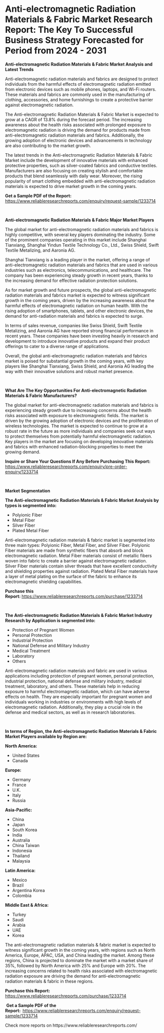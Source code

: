 <p><h1>Anti-electromagnetic Radiation Materials & Fabric Market Research Report: The Key To Successful Business Strategy Forecasted for Period from 2024 - 2031</h1></p><p><strong>Anti-electromagnetic Radiation Materials & Fabric Market Analysis and Latest Trends</strong></p>
<p><p>Anti-electromagnetic radiation materials and fabrics are designed to protect individuals from the harmful effects of electromagnetic radiation emitted from electronic devices such as mobile phones, laptops, and Wi-Fi routers. These materials and fabrics are commonly used in the manufacturing of clothing, accessories, and home furnishings to create a protective barrier against electromagnetic radiation.</p><p>The Anti-electromagnetic Radiation Materials & Fabric Market is expected to grow at a CAGR of 13.8% during the forecast period. The increasing awareness about the health risks associated with prolonged exposure to electromagnetic radiation is driving the demand for products made from anti-electromagnetic radiation materials and fabrics. Additionally, the growing adoption of electronic devices and advancements in technology are also contributing to the market growth.</p><p>The latest trends in the Anti-electromagnetic Radiation Materials & Fabric Market include the development of innovative materials with enhanced protective properties, such as silver-coated fabrics and conductive textiles. Manufacturers are also focusing on creating stylish and comfortable products that blend seamlessly with daily wear. Moreover, the rising popularity of smart clothing embedded with anti-electromagnetic radiation materials is expected to drive market growth in the coming years.</p></p>
<p><strong>Get a Sample PDF of the Report:&nbsp;</strong> <a href="https://www.reliableresearchreports.com/enquiry/request-sample/1233714">https://www.reliableresearchreports.com/enquiry/request-sample/1233714</a></p>
<p>&nbsp;</p>
<p><strong>Anti-electromagnetic Radiation Materials & Fabric Major Market Players</strong></p>
<p><p>The global market for anti-electromagnetic radiation materials and fabrics is highly competitive, with several key players dominating the industry. Some of the prominent companies operating in this market include Shanghai Tianxiang, Shanghai Yindun Textile Technology Co., Ltd., Swiss Shield, Swift Textile Metalizing, and Aaronia AG.</p><p>Shanghai Tianxiang is a leading player in the market, offering a range of anti-electromagnetic radiation materials and fabrics that are used in various industries such as electronics, telecommunications, and healthcare. The company has been experiencing steady growth in recent years, thanks to the increasing demand for effective radiation protection solutions.</p><p>As for market growth and future prospects, the global anti-electromagnetic radiation materials and fabrics market is expected to witness significant growth in the coming years, driven by the increasing awareness about the harmful effects of electromagnetic radiation on human health. With the rising adoption of smartphones, tablets, and other electronic devices, the demand for anti-radiation materials and fabrics is expected to surge.</p><p>In terms of sales revenue, companies like Swiss Shield, Swift Textile Metalizing, and Aaronia AG have reported strong financial performance in recent years. These companies have been investing heavily in research and development to introduce innovative products and expand their product offerings to cater to a diverse range of applications.</p><p>Overall, the global anti-electromagnetic radiation materials and fabrics market is poised for substantial growth in the coming years, with key players like Shanghai Tianxiang, Swiss Shield, and Aaronia AG leading the way with their innovative solutions and robust market presence.</p></p>
<p>&nbsp;</p>
<p><strong>What Are The Key Opportunities For Anti-electromagnetic Radiation Materials & Fabric Manufacturers?</strong></p>
<p><p>The global market for anti-electromagnetic radiation materials and fabrics is experiencing steady growth due to increasing concerns about the health risks associated with exposure to electromagnetic fields. The market is driven by the growing adoption of electronic devices and the proliferation of wireless technologies. The market is expected to continue to grow at a robust rate in the future as more individuals and companies seek out ways to protect themselves from potentially harmful electromagnetic radiation. Key players in the market are focusing on developing innovative materials and fabrics with enhanced radiation-blocking properties to meet the growing demand.</p></p>
<p><strong>Inquire or Share Your Questions If Any Before Purchasing This Report:</strong> <a href="https://www.reliableresearchreports.com/enquiry/pre-order-enquiry/1233714">https://www.reliableresearchreports.com/enquiry/pre-order-enquiry/1233714</a></p>
<p>&nbsp;</p>
<p><strong>Market Segmentation</strong></p>
<p><strong>The Anti-electromagnetic Radiation Materials & Fabric Market Analysis by types is segmented into:</strong></p>
<p><ul><li>Polyionic Fiber</li><li>Metal Fiber</li><li>Silver Fiber</li><li>Plated Metal Fiber</li></ul></p>
<p><p>Anti-electromagnetic radiation materials & fabric market is segmented into three main types: Polyionic Fiber, Metal Fiber, and Silver Fiber. Polyionic Fiber materials are made from synthetic fibers that absorb and block electromagnetic radiation. Metal Fiber materials consist of metallic fibers woven into fabric to create a barrier against electromagnetic radiation. Silver Fiber materials contain silver threads that have excellent conductivity and shielding properties against radiation. Plated Metal Fiber materials have a layer of metal plating on the surface of the fabric to enhance its electromagnetic shielding capabilities.</p></p>
<p><strong>Purchase this Report:&nbsp;</strong><a href="https://www.reliableresearchreports.com/purchase/1233714">https://www.reliableresearchreports.com/purchase/1233714</a></p>
<p>&nbsp;</p>
<p><strong>The Anti-electromagnetic Radiation Materials & Fabric Market Industry Research by Application is segmented into:</strong></p>
<p><ul><li>Protection of Pregnant Women</li><li>Personal Protection</li><li>Industrial Protection</li><li>National Defense and Military Industry</li><li>Medical Treatment</li><li>Laboratory</li><li>Others</li></ul></p>
<p><p>Anti-electromagnetic radiation materials and fabric are used in various applications including protection of pregnant women, personal protection, industrial protection, national defense and military industry, medical treatment, laboratory, and others. These materials help in reducing exposure to harmful electromagnetic radiation, which can have adverse effects on health. They are especially important for pregnant women and individuals working in industries or environments with high levels of electromagnetic radiation. Additionally, they play a crucial role in the defense and medical sectors, as well as in research laboratories.</p></p>
<p>&nbsp;</p>
<p><strong>In terms of Region, the Anti-electromagnetic Radiation Materials & Fabric Market Players available by Region are:</strong></p>
<p>
    <p> <strong> North America: </strong>
        <ul>
            <li>United States</li>
            <li>Canada</li>
        </ul>
        </p> 
    <p> <strong> Europe: </strong>
        <ul>
            <li>Germany</li>
            <li>France</li>
            <li>U.K.</li>
            <li>Italy</li>
            <li>Russia</li>
        </ul>
        </p> 
    <p> <strong> Asia-Pacific: </strong>
        <ul>
            <li>China</li>
            <li>Japan</li>
            <li>South Korea</li>
            <li>India</li>
            <li>Australia</li>
            <li>China Taiwan</li>
            <li>Indonesia</li>
            <li>Thailand</li>
            <li>Malaysia</li>
        </ul>
        </p> 
    <p> <strong> Latin America: </strong>
        <ul>
            <li>Mexico</li>
            <li>Brazil</li>
            <li>Argentina Korea</li>
            <li>Colombia</li>
        </ul>
        </p> 
    <p> <strong> Middle East & Africa: </strong>
        <ul>
            <li>Turkey</li>
            <li>Saudi</li>
            <li>Arabia</li>
            <li>UAE</li>
            <li>Korea</li>
        </ul>
    </p>
    </p>
<p><p>The anti-electromagnetic radiation materials & fabric market is expected to witness significant growth in the coming years, with regions such as North America, Europe, APAC, USA, and China leading the market. Among these regions, China is projected to dominate the market with a market share of 35%, followed by North America with 25% and Europe with 20%. The increasing concerns related to health risks associated with electromagnetic radiation exposure are driving the demand for anti-electromagnetic radiation materials & fabric in these regions.</p></p>
<p><strong>Purchase this Report: </strong><a href="https://www.reliableresearchreports.com/purchase/1233714">https://www.reliableresearchreports.com/purchase/1233714</a></p>
<p>&nbsp;<strong>Get a Sample PDF of the Report:&nbsp;&nbsp;</strong><a href="https://www.reliableresearchreports.com/enquiry/request-sample/1233714">https://www.reliableresearchreports.com/enquiry/request-sample/1233714</a></p>
<p><strong></strong></p>
<p>Check more reports on https://www.reliableresearchreports.com/</p>